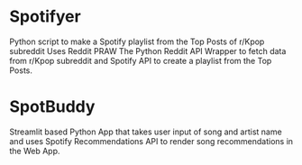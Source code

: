 # Spotifyer
Python script to make a Spotify playlist from the Top Posts of r/Kpop subreddit
Uses Reddit PRAW The Python Reddit API Wrapper to fetch data from r/Kpop subreddit and Spotify API to create a playlist from the Top Posts.

# SpotBuddy
Streamlit based Python App that takes user input of song and artist name and uses Spotify Recommendations API to render song recommendations in the Web App.
